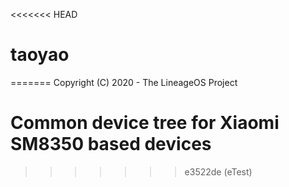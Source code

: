 <<<<<<< HEAD
# taoyao
=======
Copyright (C) 2020 - The LineageOS Project

Common device tree for Xiaomi SM8350 based devices
==============
>>>>>>> e3522de (eTest)
